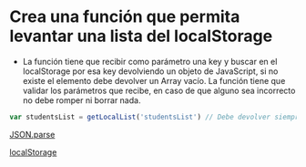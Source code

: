 # Crea una función que permita levantar una lista del localStorage

- La función tiene que recibir como parámetro una key y buscar en el localStorage por esa key devolviendo un objeto de JavaScript, si no existe el elemento debe devolver un Array vacío. La función tiene que validar los parámetros que recibe, en caso de que alguno sea incorrecto no debe romper ni borrar nada.

```js 
var studentsList = getLocalList('studentsList') // Debe devolver siempre un Array [] vacío o con elementos [...]
```

[JSON.parse](https://www.w3schools.com/js/js_json_parse.asp)

[localStorage](https://developer.mozilla.org/es/docs/Web/API/Window/localStorage)